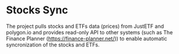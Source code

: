 # Stocks Sync
The project pulls stocks and ETFs data (prices) from JustETF and polygon.io and provides read-only API to other systems (such as The Finance Planner (https://finance-planner.net/)) to enable automatic syncronization of the stocks and ETFs.
